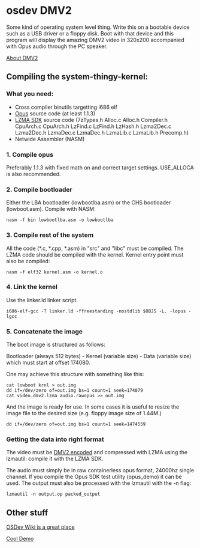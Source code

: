 # osdev DMV2 

Some kind of operating system level thing. Write this on a bootable device such as a USB driver or a floppy disk.
Boot with that device and this program will display the amazing DMV2 video in 320x200 accompanied with Opus audio through the PC speaker.

[About DMV2](https://github.com/MasterTaffer/dmv2)


## Compiling the system-thingy-kernel:

### What you need:

 - Cross compiler binutils targetting i686 elf
 - [Opus](http://opus-codec.org) source code (at least 1.1.3)
 - [LZMA SDK](http://www.7-zip.org/sdk.html) source code (7zTypes.h Alloc.c Alloc.h Compiler.h CpuArch.c CpuArch.h LzFind.c LzFind.h LzHash.h Lzma2Dec.c Lzma2Dec.h LzmaDec.c LzmaDec.h LzmaLib.c LzmaLib.h Precomp.h)
 - Netwide Assembler (NASM)

### 1. Compile opus
Preferably 1.1.3 with fixed math on and correct target settings. USE_ALLOCA is also recommended.
	
### 2. Compile bootloader
Either the LBA bootloader (lowbootlba.asm) or the CHS bootloader (lowboot.asm).
  Compile with NASM:
  
    nasm -f bin lowbootlba.asm -o lowbootlba
	
### 3. Compile rest of the system

All the code (*.c, *.cpp, *.asm) in "src" and "libc" must be compiled. The LZMA code should be compiled with the kernel. Kernel entry point must also be compiled:
	
    nasm -f elf32 kernel.asm -o kernel.o
	
### 4. Link the kernel

Use the linker.ld linker script. 
	
    i686-elf-gcc -T linker.ld -ffreestanding -nostdlib $OBJS -L. -lopus -lgcc
	

### 5. Concatenate the image

The boot image is structured as follows:
	
Bootloader (always 512 bytes) - Kernel (variable size) - Data (variable size) which must start at offset 174080.
	
One may achieve this structure with something like this:
	
    cat lowboot krnl > out.img
    dd if=/dev/zero of=out.img bs=1 count=1 seek=174079
    cat video.dmv2.lzma audio.rawopus >> out.img
	
And the image is ready for use. In some cases it is useful to resize the image file to the desired size (e.g. floppy image size of 1.44M.) 
	
    dd if=/dev/zero of=out.img bs=1 count=1 seek=1474559
	
### Getting the data into right format

The video must be [DMV2 encoded](https://github.com/MasterTaffer/dmv2) and compressed with LZMA using the lzmautil: compile it with the LZMA SDK.

The audio must simply be in raw containerless opus format, 24000hz single channel. If you compile the Opus SDK test utility (opus_demo) it can be used. The output must also be processed with the lzmautil with the -n flag:

    lzmautil -n output.op packed_output

## Other stuff

[OSDev Wiki is a great place](http://wiki.osdev.org/Main_Page)

[Cool Demo](https://youtu.be/j-8bdUduuh0)

